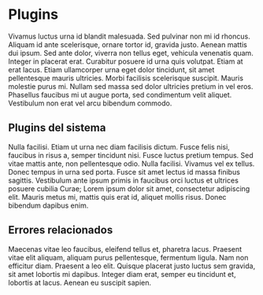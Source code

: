 # Plugins

Vivamus luctus urna id blandit malesuada. Sed pulvinar non mi id rhoncus. Aliquam id ante scelerisque, ornare tortor id, gravida justo. Aenean mattis dui ipsum. Sed ante dolor, viverra non tellus eget, vehicula venenatis quam. Integer in placerat erat. Curabitur posuere id urna quis volutpat. Etiam at erat lacus. Etiam ullamcorper urna eget dolor tincidunt, sit amet pellentesque mauris ultricies. Morbi facilisis scelerisque suscipit. Mauris molestie purus mi. Nullam sed massa sed dolor ultricies pretium in vel eros. Phasellus faucibus mi ut augue porta, sed condimentum velit aliquet. Vestibulum non erat vel arcu bibendum commodo.

## Plugins del sistema

Nulla facilisi. Etiam ut urna nec diam facilisis dictum. Fusce felis nisi, faucibus in risus a, semper tincidunt nisi. Fusce luctus pretium tempus. Sed vitae mattis ante, non pellentesque odio. Nulla facilisi. Vivamus vel ex tellus. Donec tempus in urna sed porta. Fusce sit amet lectus id massa finibus sagittis. Vestibulum ante ipsum primis in faucibus orci luctus et ultrices posuere cubilia Curae; Lorem ipsum dolor sit amet, consectetur adipiscing elit. Mauris metus mi, mattis quis erat id, aliquet mollis risus. Donec bibendum dapibus enim.

## Errores relacionados

Maecenas vitae leo faucibus, eleifend tellus et, pharetra lacus. Praesent vitae elit aliquam, aliquam purus pellentesque, fermentum ligula. Nam non efficitur diam. Praesent a leo elit. Quisque placerat justo luctus sem gravida, sit amet lobortis mi dapibus. Integer diam erat, semper eu tincidunt et, lobortis at lacus. Aenean eu suscipit sapien.
